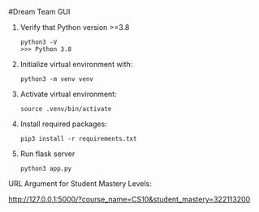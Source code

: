 #Dream Team GUI

1. Verify that Python version >=3.8
    ```
    python3 -V
    >>> Python 3.8
    ```
2. Initialize virtual environment with:
    ```
    python3 -m venv venv
    ```
3. Activate virtual environment:
    ```
    source .venv/bin/activate
    ```
4. Install required packages:
    ```
    pip3 install -r requirements.txt
    ```
5. Run flask server
    ```
    python3 app.py
    ```

URL Argument for Student Mastery Levels:

http://127.0.0.1:5000/?course_name=CS10&student_mastery=322113200
